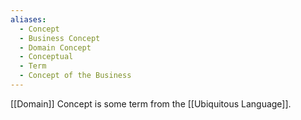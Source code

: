 ```yaml
---
aliases:
  - Concept
  - Business Concept
  - Domain Concept
  - Conceptual
  - Term
  - Concept of the Business
---
```

[[Domain]] Concept is some term from the [[Ubiquitous Language]].
